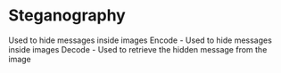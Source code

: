 # Steganography
Used to hide messages inside images
Encode - Used to hide messages inside images
Decode - Used to retrieve the hidden message from the image
